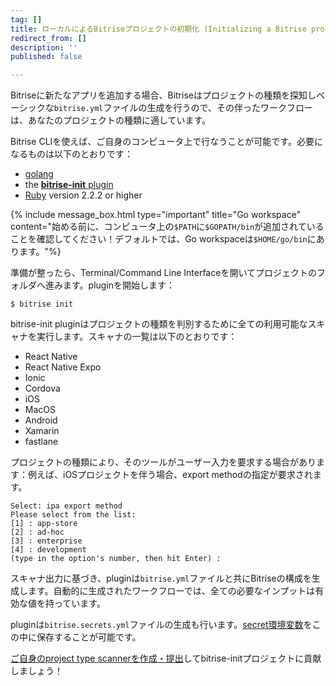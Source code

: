 ```yaml
---
tag: []
title: ローカルによるBitriseプロジェクトの初期化 (Initializing a Bitrise project locally)
redirect_from: []
description: ''
published: false

---
```

Bitriseに新たなアプリを追加する場合、Bitriseはプロジェクトの種類を探知しベーシックな`bitrise.yml`ファイルの生成を行うので、その伴ったワークフローは、あなたのプロジェクトの種類に適しています。

Bitrise CLIを使えば、ご自身のコンピュータ上で行なうことが可能です。必要になるものは以下のとおりです：

* [golang](https://github.com/golang/go)
* the [**bitrise-init** plugin](https://github.com/bitrise-core/bitrise-init)
* [Ruby](https://www.ruby-lang.org/en/) version 2.2.2 or higher

{% include message_box.html type="important" title="Go workspace" content="始める前に、コンピュータ上の`$PATH`に`$GOPATH/bin`が追加されていることを確認してください！デフォルトでは、Go workspaceは`$HOME/go/bin`にあります。"%}

準備が整ったら、Terminal/Command Line Interfaceを開いてプロジェクトのフォルダへ進みます。pluginを開始します：

    $ bitrise init

bitrise-init pluginはプロジェクトの種類を判別するために全ての利用可能なスキャナを実行します。スキャナの一覧は以下のとおりです：

* React Native
* React Native Expo
* Ionic
* Cordova
* iOS
* MacOS
* Android
* Xamarin
* fastlane

プロジェクトの種類により、そのツールがユーザー入力を要求する場合があります：例えば、iOSプロジェクトを伴う場合、export methodの指定が要求されます。

    Select: ipa export method
    Please select from the list:
    [1] : app-store
    [2] : ad-hoc
    [3] : enterprise
    [4] : development
    (type in the option's number, then hit Enter) :

スキャナ出力に基づき、pluginは`bitrise.yml`ファイルと共にBitriseの構成を生成します。自動的に生成されたワークフローでは、全ての必要なインプットは有効な値を持っています。

pluginは`bitrise.secrets.yml`ファイルの生成も行います。[secret環境変数](/bitrise-cli/secrets/)をこの中に保存することが可能です。

[ご自身のproject type scannerを作成・提出](/bitrise-cli/creating-your-own-bitrise-project-scanner/)してbitrise-initプロジェクトに貢献しましょう！